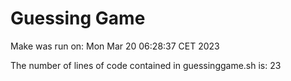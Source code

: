 # Guessing Game
Make was run on: Mon Mar 20 06:28:37 CET 2023

The number of lines of code contained in guessinggame.sh is: 23
